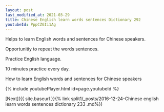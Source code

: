 ```yaml
---
layout: post
last_modified_at: 2021-03-29
title: Chinese English learn words sentences Dictionary 292 
youtubeId: PppCZGIi1Ag
---
```

 
 
Helps to learn English words and sentences for Chinese speakers.

Opportunitiy to repeat the words sentences. 

Practice English language. 
 
10 minutes practice every day. 
 
How to learn English words and sentences for Chinese speakers 
 
{% include youtubePlayer.html id=page.youtubeId %}
 
 
[Next]({{ site.baseurl }}{% link  split1/_posts/2016-12-24-Chinese english learn words sentences dictionary 233 .md%})
 
